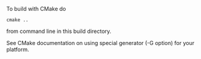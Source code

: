 To build with CMake do 

```
cmake ..
```


from command line in this build directory.

See CMake documentation on using special generator (-G option) for your platform.
